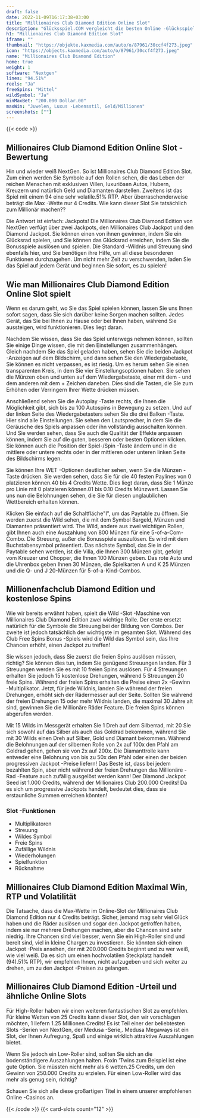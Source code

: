 ```yaml
---
draft: false
date: 2022-11-09T16:17:38+03:00
title: "Millionaires Club Diamond Edition Online Slot"
description: "Glücksspiel.COM vergleicht die besten Online -Glücksspiel -Sites und -spiele der Kanada.  Unabhängige Produktbewertungen und exklusive Anmeldeangebote. Jetzt spielen!"
h1: "Millionaires Club Diamond Edition Slot"
iframe: ""
thumbnail: "https://objekte.kaxmedia.com/auto/o/87961/30ccf4f273.jpeg"
icon: "https://objects.kaxmedia.com/auto/o/87961/30ccf4f273.jpeg"
name: "Millionaires Club Diamond Edition"
home: true
weight: 1
software: "Nextgen"
lines: "94.51%"
reels: "Ja"
freeSpins: "Mittel"
wildSymbol: "Ja"
minMaxBet: "200.000 Dollar.00"
maxWin: "Juwelen, Luxus -Lebensstil, Geld/Millionen"
screenshots: [""]
---
```


{{< code >}}<h2>Millionaires Club Diamond Edition Online Slot -Bewertung</h2><p>Hin und wieder weiß NextGen. So ist Millionaires Club Diamond Edition Slot. Zum einen werden Sie Symbole auf den Rollen sehen, die das Leben der reichen Menschen mit exklusiven Villen, luxuriösen Autos, Hubern, Kreuzern und natürlich Geld und Diamanten darstellen. Zweitens ist das Spiel mit einem 94 eine sehr volatile.51% RTP. Aber überraschenderweise beträgt die Max -Wette nur 4 Credits. Wie kann dieser Slot Sie tatsächlich zum Millionär machen??</p><p>Die Antwort ist einfach: Jackpots! Die Millionaires Club Diamond Edition von NextGen verfügt über zwei Jackpots, den Millionaires Club Jackpot und den Diamond Jackpot. Sie können einen von ihnen gewinnen, indem Sie ein Glücksrad spielen, und Sie können das Glücksrad erreichen, indem Sie die Bonusspiele auslösen und spielen. Die Standard -Wildnis und Streuung sind ebenfalls hier, und Sie benötigen ihre Hilfe, um all diese besonderen Funktionen durchzugehen. Um nicht mehr Zeit zu verschwenden, laden Sie das Spiel auf jedem Gerät und beginnen Sie sofort, es zu spielen!</p><h2>Wie man Millionaires Club Diamond Edition Online Slot spielt</h2><p>Wenn es darum geht, wo Sie das Spiel spielen können, lassen Sie uns Ihnen sofort sagen, dass Sie sich darüber keine Sorgen machen sollten. Jedes Gerät, das Sie bei Ihnen zu Hause oder bei Ihnen haben, während Sie aussteigen, wird funktionieren. Dies liegt daran.</p><p>Nachdem Sie wissen, dass Sie das Spiel unterwegs nehmen können, sollten Sie einige Dinge wissen, die mit den Einstellungen zusammenhängen. Gleich nachdem Sie das Spiel geladen haben, sehen Sie die beiden Jackpot -Anzeigen auf dem Bildschirm, und dann sehen Sie den Wiedergabetaste, Sie können es nicht verpassen, es ist riesig. Um es herum sehen Sie einen transparenten Kreis, in dem Sie vier Einstellungsoptionen haben. Sie sehen die Münzen oben und unten auf dem Wiedergabetaste, einer mit dem - und dem anderen mit dem + Zeichen daneben. Dies sind die Tasten, die Sie zum Erhöhen oder Verringern Ihrer Wette drücken müssen.</p><p>Anschließend sehen Sie die Autoplay -Taste rechts, die Ihnen die Möglichkeit gibt, sich bis zu 100 Autospins in Bewegung zu setzen. Und auf der linken Seite des Wiedergabetasters sehen Sie die drei Balken -Taste. Hier sind alle Einstellungen. Sie sehen den Lautsprecher, in dem Sie die Geräusche des Spiels anpassen oder ihn vollständig ausschalten können. Und Sie werden sehen, dass Sie auch die Qualität der Effekte anpassen können, indem Sie auf die guten, besseren oder besten Optionen klicken. Sie können auch die Position der Spiel-/Spin -Taste ändern und in die mittlere oder untere rechts oder in der mittleren oder unteren linken Seite des Bildschirms legen.</p><p>Sie können Ihre WET -Optionen deutlicher sehen, wenn Sie die Münzen -Taste drücken. Sie werden sehen, dass Sie für die 40 festen Paylines von 0 platzieren können.40 bis 4 Credits Wette. Dies liegt daran, dass Sie 1 Münze pro Linie mit 0 platzieren können.01 bis 0.10 Credits Münzwert. Lassen Sie uns nun die Belohnungen sehen, die Sie für diesen unglaublichen Wettbereich erhalten können.</p><p>Klicken Sie einfach auf die Schaltfläche"I", um das Paytable zu öffnen. Sie werden zuerst die Wild sehen, die mit dem Symbol Bargeld, Münzen und Diamanten präsentiert wird. The Wild, andere aus zwei wichtigen Rollen, gibt Ihnen auch eine Auszahlung von 800 Münzen für eine 5-of-a-Com-Combo. Die Streuung, außer die Bonusspiele auszulösen. Es wird mit dem Buchstabensymbol präsentiert. Das nächste Symbol, das Sie in der Paytable sehen werden, ist die Villa, die Ihnen 300 Münzen gibt, gefolgt vom Kreuzer und Chopper, die Ihnen 100 Münzen geben. Das rote Auto und die Uhrenbox geben Ihnen 30 Münzen, die Spielkarten A und K 25 Münzen und die Q- und J 20-Münzen für 5-of-a-Kind-Combos.</p><h2>Millionenfachclub Diamond Edition und kostenlose Spins</h2><p>Wie wir bereits erwähnt haben, spielt die Wild -Slot -Maschine von Millionaires Club Diamond Edition zwei wichtige Rolle. Der erste ersetzt natürlich für die Symbole die Streuung bei der Bildung von Combos. Der zweite ist jedoch tatsächlich der wichtigste im gesamten Slot. Während des Club Free Spins Bonus -Spiels wird die Wild das Symbol sein, das Ihre Chancen erhöht, einen Jackpot zu treffen!</p><p>Sie wissen jedoch, dass Sie zuerst die freien Spins auslösen müssen, richtig? Sie können dies tun, indem Sie genügend Streuungen landen. Für 3 Streuungen werden Sie es mit 10 freien Spins auslösen. Für 4 Streuungen erhalten Sie jedoch 15 kostenlose Drehungen, während 5 Streuungen 20 freie Spins. Während der freien Spins erhalten die Preise einen 2x -Gewinn -Multiplikator. Jetzt, für jede Wildnis, landen Sie während der freien Drehungen, erhöht sich der Rädermesser auf der Seite. Sollten Sie während der freien Drehungen 15 oder mehr Wildnis landen, die maximal 30 Jahre alt sind, gewinnen Sie die Millionäre Räder Feature. Die freien Spins können abgerufen werden.</p><p>Mit 15 Wilds im Messgerät erhalten Sie 1 Dreh auf dem Silberrad, mit 20 Sie sich sowohl auf das Silber als auch das Goldrad bekommen, während Sie mit 30 Wilds einen Dreh auf Silber, Gold und Diamant bekommen. Während die Belohnungen auf der silbernen Rolle von 2x auf 100x den Pfahl am Goldrad gehen, gehen sie von 2x auf 200x. Die Diamanttrolle kann entweder eine Belohnung von bis zu 50x den Pfahl oder einen der beiden progressiven Jackpot -Preise liefern! Das Beste ist, dass bei jedem bezahlten Spin, aber nicht während der freien Drehungen das Millionäre -Rad -Feature auch zufällig ausgelöst werden kann! Der Diamond Jackpot Seed ist 1.000 Credits, während der Millionaires Club 200.000 Credits! Da es sich um progressive Jackpots handelt, bedeutet dies, dass sie erstaunliche Summen erreichen könnten!</p><h3>
Slot -Funktionen</h3><ul>
<li></span>
Multiplikatoren</li>
<li></span>
Streuung</li>
<li></span>
Wildes Symbol</li>
<li></span>
Freie Spins</li>
<li></span>
Zufällige Wildnis</li>
<li></span>
Wiederholungen</li>
<li></span>
Spielfunktion</li>
<li></span>
Rücknahme</li></ul><h2>Millionaires Club Diamond Edition Maximal Win, RTP und Volatilität</h2><p>Die Tatsache, dass die Max-Wette im Online-Slot der Millionaires Club Diamond Edition nur 4 Credits beträgt. Sicher, jemand mag sehr viel Glück haben und die Räder auslösen und sogar den Jackpot getroffen haben, indem sie nur mehrere Drehungen machen, aber die Chancen sind sehr niedrig. Ihre Chancen sind viel besser, wenn Sie ein High-Roller sind und bereit sind, viel in kleine Chargen zu investieren. Sie könnten sich einen Jackpot -Preis ansehen, der mit 200.000 Credits beginnt und zu wer weiß, wie viel weiß. Da es sich um einen hochvolatilen Steckplatz handelt (94).51% RTP), wir empfehlen Ihnen, nicht aufzugeben und sich weiter zu drehen, um zu den Jackpot -Preisen zu gelangen.</p><h2>Millionaires Club Diamond Edition -Urteil und ähnliche Online Slots</h2><p>Für High-Roller haben wir einen weiteren fantastischen Slot zu empfehlen. Für kleine Wetten von 25 Credits kann dieser Slot, den wir vorschlagen möchten, 1 liefern 1.25 Millionen Credits! Es ist Teil einer der beliebtesten Slots -Serien von NextGen, der Medusa -Serie,. Medusa Megaways ist ein Slot, der Ihnen Aufregung, Spaß und einige wirklich attraktive Auszahlungen bietet.</p><p>Wenn Sie jedoch ein Low-Roller sind, sollten Sie sich an die bodenständigere Auszahlungen halten. Foxin 'Twins zum Beispiel ist eine gute Option. Sie müssten nicht mehr als 6 wetten.25 Credits, um den Gewinn von 250.000 Credits zu erzielen. Für einen Low-Roller wird das mehr als genug sein, richtig?</p><p>Schauen Sie sich alle diese großartigen Titel in einem unserer empfohlenen Online -Casinos an.</p>{{< /code >}}
 {{< card-slots count="12" >}}